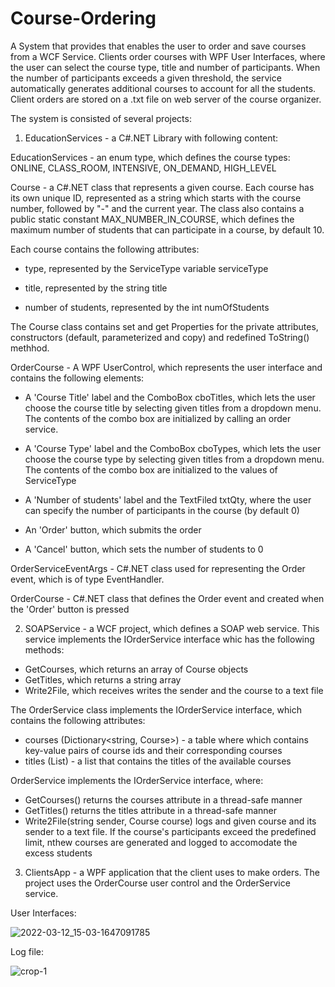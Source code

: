 # Course-Ordering
A System that provides that enables the user to order and save courses from a WCF Service. Clients order courses with WPF User Interfaces, where the user can select the course type, title and number of participants.
When the number of participants exceeds a given threshold, the service automatically generates additional courses to account for all the students.
Client orders are stored on a .txt file on web server of the course organizer.

The system is consisted of several projects:

  1) EducationServices - a C#.NET Library with following content:
  
   EducationServices - an enum type, which defines the course types: ONLINE, CLASS_ROOM, INTENSIVE, ON_DEMAND, HIGH_LEVEL
  
   Course - a C#.NET class that represents a given course. Each course has its own unique ID, represented as a string which starts with the course number, followed by "-" and the current year. The class also contains a public static constant MAX_NUMBER_IN_COURSE, which defines the maximum number of students that can participate in a course, by default 10. 
   
Each course contains the following attributes:

   - type, represented by the ServiceType variable serviceType
   
   - title, represented by the string title
   
   - number of students, represented by the int numOfStudents
  
The Course class contains set and get Properties for the private attributes, constructors (default, parameterized and copy) and redefined ToString() methhod.

   OrderCourse - A WPF UserControl, which represents the user interface and contains the following elements:
   
   - A 'Course Title' label and the ComboBox cboTitles, which lets the user choose the course title by selecting given titles from a dropdown menu. The contents of the combo box are initialized by calling an order service.
     
   - A 'Course Type' label and the ComboBox cboTypes, which lets the user choose the course type by selecting given titles from a dropdown menu. The contents of the combo box are initialized to the values of ServiceType

  - A 'Number of students' label and the TextFiled txtQty, where the user can specify the number of participants in the course (by default 0)
  
  - An 'Order' button, which submits the order

  - A 'Cancel' button, which sets the number of students to 0

  OrderServiceEventArgs - C#.NET class used for representing the Order event, which is of type EventHandler<OrderServiceEventArgs>.
  
  OrderCourse - C#.NET class that defines the Order event and created when the 'Order' button is pressed
  
  2) SOAPService - a WCF project, which defines a SOAP web service. This service implements the IOrderService interface whic has the following methods:
  - GetCourses, which returns an array of Course objects
  - GetTitles, which returns a string array
  - Write2File, which receives writes the sender and the course to a text file
  
  The OrderService class implements the IOrderService interface, which contains the following attributes:
   - courses (Dictionary<string, Course>) - a table where which contains key-value pairs of course ids and their corresponding courses
   - titles (List<string>) - a list that contains the titles of the available courses
  
  OrderService implements the IOrderService interface, where:
   - GetCourses() returns the courses attribute in a thread-safe manner
   - GetTitles() returns the titles attribute in a thread-safe manner
   - Write2File(string sender, Course course) logs and given course and its sender to a text file. If the course's participants exceed the predefined limit, nthew courses are generated and logged to accomodate the excess students
  
  3) ClientsApp - a WPF application that the client uses to make orders. The project uses the OrderCourse user control and the OrderService service.
  
  User Interfaces:
  
  ![2022-03-12_15-03-1647091785](https://user-images.githubusercontent.com/43996329/158019881-3a22f540-c35e-4e7a-87dd-7d2cb6c5cbb9.jpg)


  Log file:
  
  ![crop-1](https://user-images.githubusercontent.com/43996329/158020325-8b9e04ea-c137-48d7-b3de-5aa2b240007c.png)

  
 
 
    
     

  
